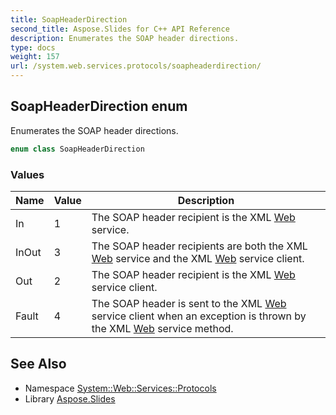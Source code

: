 ```yaml
---
title: SoapHeaderDirection
second_title: Aspose.Slides for C++ API Reference
description: Enumerates the SOAP header directions.
type: docs
weight: 157
url: /system.web.services.protocols/soapheaderdirection/
---
```

## SoapHeaderDirection enum


Enumerates the SOAP header directions.

```cpp
enum class SoapHeaderDirection
```

### Values

| Name | Value | Description |
| --- | --- | --- |
| In | 1 | The SOAP header recipient is the XML [Web](../../system.web/) service. |
| InOut | 3 | The SOAP header recipients are both the XML [Web](../../system.web/) service and the XML [Web](../../system.web/) service client. |
| Out | 2 | The SOAP header recipient is the XML [Web](../../system.web/) service client. |
| Fault | 4 | The SOAP header is sent to the XML [Web](../../system.web/) service client when an exception is thrown by the XML [Web](../../system.web/) service method. |

## See Also

* Namespace [System::Web::Services::Protocols](../)
* Library [Aspose.Slides](../../)